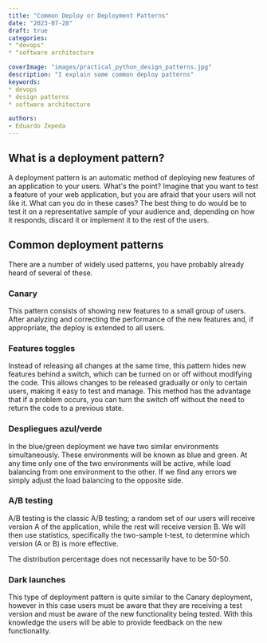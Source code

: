 ```yaml
---
title: "Common Deploy or Deployment Patterns"
date: "2023-07-28"
draft: true
categories:
* "devops"
* "software architecture

coverImage: "images/practical_python_design_patterns.jpg"
description: "I explain some common deploy patterns"
keywords:
* devops
* design patterns
* software architecture

authors:
- Eduardo Zepeda
---
```


## What is a deployment pattern?

A deployment pattern is an automatic method of deploying new features of an application to your users. What's the point? Imagine that you want to test a feature of your web application, but you are afraid that your users will not like it. What can you do in these cases? The best thing to do would be to test it on a representative sample of your audience and, depending on how it responds, discard it or implement it to the rest of the users.

## Common deployment patterns

There are a number of widely used patterns, you have probably already heard of several of these.

### Canary

This pattern consists of showing new features to a small group of users. After analyzing and correcting the performance of the new features and, if appropriate, the deploy is extended to all users.

### Features toggles

Instead of releasing all changes at the same time, this pattern hides new features behind a switch, which can be turned on or off without modifying the code. This allows changes to be released gradually or only to certain users, making it easy to test and manage. This method has the advantage that if a problem occurs, you can turn the switch off without the need to return the code to a previous state.

### Despliegues azul/verde

In the blue/green deployment we have two similar environments simultaneously. These environments will be known as blue and green. At any time only one of the two environments will be active, while load balancing from one environment to the other. If we find any errors we simply adjust the load balancing to the opposite side.

### A/B testing

A/B testing is the classic A/B testing; a random set of our users will receive version A of the application, while the rest will receive version B. We will then use statistics, specifically the two-sample t-test, to determine which version (A or B) is more effective.

The distribution percentage does not necessarily have to be 50-50.

### Dark launches

This type of deployment pattern is quite similar to the Canary deployment, however in this case users must be aware that they are receiving a test version and must be aware of the new functionality being tested. With this knowledge the users will be able to provide feedback on the new functionality.